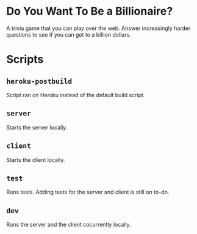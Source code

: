 # Do You Want To Be a Billionaire?
A trivia game that you can play over the web. Answer increasingly harder questions to see if you can get to a billion dollars.

# Scripts

## `heroku-postbuild`

Script ran on Heroku instead of the default build script.

## `server`

Starts the server locally.

## `client`

Starts the client locally.

## `test`

Runs tests. Adding tests for the server and client is still on to-do.

## `dev` 

Runs the server and the client cocurrently locally.
